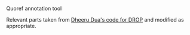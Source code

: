 Quoref annotation tool

Relevant parts taken from [Dheeru Dua's code for DROP](https://github.com/dDua/mturk-drop) and modified as appropriate.
